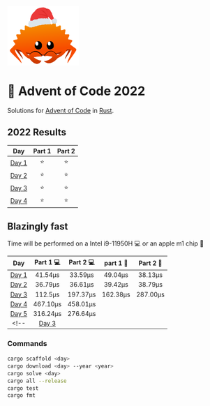 <img src="./.assets/christmas_ferris.png" width="164">

# 🎄 Advent of Code 2022

Solutions for [Advent of Code](https://adventofcode.com/) in [Rust](https://www.rust-lang.org/).

<!--- advent_readme_stars table --->
## 2022 Results

| Day | Part 1 | Part 2 |
| :---: | :---: | :---: |
| [Day 1](https://adventofcode.com/2022/day/1) | ⭐ | ⭐ |
| [Day 2](https://adventofcode.com/2022/day/2) | ⭐ | ⭐ |
| [Day 3](https://adventofcode.com/2022/day/3) | ⭐ | ⭐ |
| [Day 4](https://adventofcode.com/2022/day/4) | ⭐ | ⭐ |
<!--- advent_readme_stars table --->

## Blazingly fast

Time will be performed on a Intel i9-11950H :computer: or an apple m1 chip :apple:

| Day | Part 1 :computer: | Part 2 :computer: | part 1 :apple: | Part 2 :apple: |
| :---: | :---: | :---: | :---: | :---: |
| [Day 1](https://adventofcode.com/2022/day/1) | 41.54µs | 33.59µs | 49.04µs | 38.13µs |
| [Day 2](https://adventofcode.com/2022/day/2) | 36.79µs | 36.61µs | 39.42µs| 38.79µs |
| [Day 3](https://adventofcode.com/2022/day/3) | 112.5µs | 197.37µs | 162.38µs | 287.00µs |
| [Day 4](https://adventofcode.com/2022/day/4) | 467.10µs | 458.01µs | |  |
| [Day 5](https://adventofcode.com/2022/day/5) | 316.24µs | 276.64µs | |  |
<!-- | [Day 3](https://adventofcode.com/2022/day/3) |  | | |  | -->


### Commands
```sh
cargo scaffold <day>
cargo download <day> --year <year>
cargo solve <day>
cargo all --release
cargo test
cargo fmt
```
